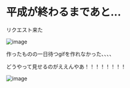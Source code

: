 # 平成が終わるまであと...

リクエスト来た

![image](https://user-images.githubusercontent.com/28350464/53487354-bb350980-3ace-11e9-8acd-c48095cdb860.png)



作ったものの一日待つgifを作れなかった、、、、

どうやって見せるのがええんやあ！！！！！！！！

![image](https://user-images.githubusercontent.com/28350464/53487273-79a45e80-3ace-11e9-8916-3bbf1f55a04f.png)

